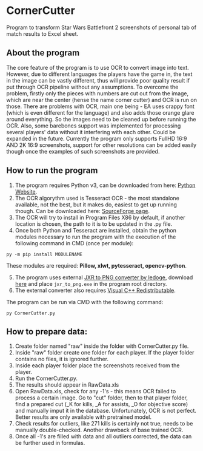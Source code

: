 # CornerCutter
Program to transform Star Wars Battlefront 2 screenshots of personal tab of match results to Excel sheet.

## About the program
The core feature of the program is to use OCR to convert image into text. However, due to different languages the players have the game in, the text in the image can be vastly different, thus will provide poor quality result if put through OCR pipeline without any assumptions. To overcome the problem, firstly only the pieces with numbers are cut out from the image, which are near the center (hense the name corner cutter) and OCR is run on those.
There are problems with OCR, main one being - EA uses crappy font (which is even different for the language) and also adds those orange glare around everything. So the images need to be cleaned up before running the OCR.
Also, some barebones support was implemented for processing several players' data without it interfering with each other. Could be expanded in the future.
Currently the program only supports FullHD 16:9 AND 2K 16:9 screenshots, support for other resolutions can be added easily though once the examples of such screenshots are provided.

## How to run the program
1. The program requires Python v3, can be downloaded from here: [Python Website](https://www.python.org/downloads/windows/).
2. The OCR algorythm used is Tesseract OCR - the most standalone available, not the best, but it makes do, easiest to get up running though. Can be downloaded here: [SourceForge page](https://sourceforge.net/projects/tesseract-ocr.mirror/).
3. The OCR will try to install in Program Files X86 by default, if another location is chosen, the path to it is to be updated in the .py file.
4. Once both Python and Tesseract are installed, obtain the python modules necessary to run the program with the execution of the following command in CMD (once per module):
```
py -m pip install MODULENAME
```
These modules are required: **Pillow, xlwt, pytesseract, opencv-python**.

5. The program uses external [JXR to PNG converter by ledoge](https://github.com/ledoge/jxr_to_png), download [here](https://github.com/ledoge/jxr_to_png/releases/download/v1.1/release.zip) and place `jxr_to_png.exe` in the program root directory.
6. The external converter also requires [Visual C++ Redistributable](https://aka.ms/vs/17/release/vc_redist.x64.exe).

The program can be run via CMD with the following command:
```
py CornerCutter.py
```

## How to prepare data:
1. Create folder named "raw" inside the folder with CornerCutter.py file.
2. Inside "raw" folder create one folder for each player. If the player folder contains no files, it is ignored further.
3. Inside each player folder place the screenshots received from the player.
4. Run the CornerCutter.py.
5. The results should appear in RawData.xls
6. Open RawData.xls, check for any -1's - this means OCR failed to process a certain image. Go to "cut" folder, then to that player folder, find a prepared cut (_K for kills, _A for assists, _O for objective score) and manually imput it in the database. Unfortunately, OCR is not perfect. Better results are only available with pretrained model.
7. Check results for outliers, like 271 kills is certainly not true, needs to be manually double-checked. Another drawback of base trained OCR.
8. Once all -1's are filled with data and all outliers corrected, the data can be further used in formulas.
